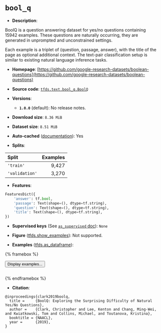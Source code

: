 <div itemscope itemtype="http://schema.org/Dataset">
  <div itemscope itemprop="includedInDataCatalog" itemtype="http://schema.org/DataCatalog">
    <meta itemprop="name" content="TensorFlow Datasets" />
  </div>
  <meta itemprop="name" content="bool_q" />
  <meta itemprop="description" content="BoolQ is a question answering dataset for yes/no questions containing 15942 examples.&#10;These questions are naturally occurring, they are generated in unprompted and unconstrained settings.&#10;&#10;Each example is a triplet of (question, passage, answer),&#10;with the title of the page as optional additional context.&#10;The text-pair classification setup is similar to existing&#10;natural language inference tasks.&#10;&#10;To use this dataset:&#10;&#10;```python&#10;import tensorflow_datasets as tfds&#10;&#10;ds = tfds.load(&#x27;bool_q&#x27;, split=&#x27;train&#x27;)&#10;for ex in ds.take(4):&#10;  print(ex)&#10;```&#10;&#10;See [the guide](https://www.tensorflow.org/datasets/overview) for more&#10;informations on [tensorflow_datasets](https://www.tensorflow.org/datasets).&#10;&#10;" />
  <meta itemprop="url" content="https://www.tensorflow.org/datasets/catalog/bool_q" />
  <meta itemprop="sameAs" content="https://github.com/google-research-datasets/boolean-questions" />
  <meta itemprop="citation" content="@inproceedings{clark2019boolq,&#10;  title =     {BoolQ: Exploring the Surprising Difficulty of Natural Yes/No Questions},&#10;  author =    {Clark, Christopher and Lee, Kenton and Chang, Ming-Wei, and Kwiatkowski, Tom and Collins, Michael, and Toutanova, Kristina},&#10;  booktitle = {NAACL},&#10;  year =      {2019},&#10;}" />
</div>

# `bool_q`


*   **Description**:

BoolQ is a question answering dataset for yes/no questions containing 15942
examples. These questions are naturally occurring, they are generated in
unprompted and unconstrained settings.

Each example is a triplet of (question, passage, answer), with the title of the
page as optional additional context. The text-pair classification setup is
similar to existing natural language inference tasks.

*   **Homepage**:
    [https://github.com/google-research-datasets/boolean-questions](https://github.com/google-research-datasets/boolean-questions)

*   **Source code**:
    [`tfds.text.bool_q.BoolQ`](https://github.com/tensorflow/datasets/tree/master/tensorflow_datasets/text/bool_q/bool_q.py)

*   **Versions**:

    *   **`1.0.0`** (default): No release notes.

*   **Download size**: `8.36 MiB`

*   **Dataset size**: `8.51 MiB`

*   **Auto-cached**
    ([documentation](https://www.tensorflow.org/datasets/performances#auto-caching)):
    Yes

*   **Splits**:

Split          | Examples
:------------- | -------:
`'train'`      | 9,427
`'validation'` | 3,270

*   **Features**:

```python
FeaturesDict({
    'answer': tf.bool,
    'passage': Text(shape=(), dtype=tf.string),
    'question': Text(shape=(), dtype=tf.string),
    'title': Text(shape=(), dtype=tf.string),
})
```

*   **Supervised keys** (See
    [`as_supervised` doc](https://www.tensorflow.org/datasets/api_docs/python/tfds/load#args)):
    `None`

*   **Figure**
    ([tfds.show_examples](https://www.tensorflow.org/datasets/api_docs/python/tfds/visualization/show_examples)):
    Not supported.

*   **Examples**
    ([tfds.as_dataframe](https://www.tensorflow.org/datasets/api_docs/python/tfds/as_dataframe)):

<!-- mdformat off(HTML should not be auto-formatted) -->

{% framebox %}

<button id="displaydataframe">Display examples...</button>
<div id="dataframecontent" style="overflow-x:auto"></div>
<script>
const url = "https://storage.googleapis.com/tfds-data/visualization/dataframe/bool_q-1.0.0.html";
const dataButton = document.getElementById('displaydataframe');
dataButton.addEventListener('click', async () => {
  // Disable the button after clicking (dataframe loaded only once).
  dataButton.disabled = true;

  const contentPane = document.getElementById('dataframecontent');
  try {
    const response = await fetch(url);
    // Error response codes don't throw an error, so force an error to show
    // the error message.
    if (!response.ok) throw Error(response.statusText);

    const data = await response.text();
    contentPane.innerHTML = data;
  } catch (e) {
    contentPane.innerHTML =
        'Error loading examples. If the error persist, please open '
        + 'a new issue.';
  }
});
</script>

{% endframebox %}

<!-- mdformat on -->

*   **Citation**:

```
@inproceedings{clark2019boolq,
  title =     {BoolQ: Exploring the Surprising Difficulty of Natural Yes/No Questions},
  author =    {Clark, Christopher and Lee, Kenton and Chang, Ming-Wei, and Kwiatkowski, Tom and Collins, Michael, and Toutanova, Kristina},
  booktitle = {NAACL},
  year =      {2019},
}
```

